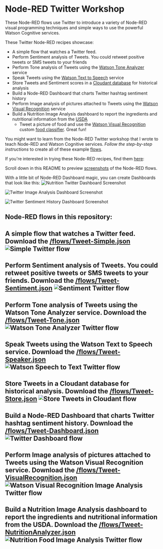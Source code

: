 # Node-RED Twitter Workshop
These Node-RED flows use Twitter to introduce a variety of Node-RED visual programming techniques and simple ways to use the powerful Watson Cognitive services.


These Twitter Node-RED recipes showcase:
* A simple flow that watches a Twitter feed.
* Perform Sentiment analysis of Tweets. You could retweet positive tweets or SMS tweets to your friends
* Perform Tone analysis of Tweets using the [Watson Tone Analyzer](https://console.bluemix.net/docs/services/tone-analyzer/getting-started.html#getting-started-tutorial) service
* Speak Tweets using the [Watson Text to Speech](https://console.bluemix.net/docs/services/text-to-speech/getting-started.html#gettingStarted) service
* Store Tweets and Sentiment scores in a [Cloudant database](https://console.bluemix.net/docs/services/Cloudant/getting-started.html#getting-started-with-cloudant) for historical analysis
* Build a Node-RED Dashboard that charts Twitter hashtag sentiment history
* Perform Image analysis of pictures attached to Tweets using the [Watson Visual Recognition](https://console.bluemix.net/docs/services/visual-recognition/getting-started.html#getting-started-tutorial) service
* Build a Nutrition Image Analysis dashboard to report the ingredients and nutritional information from the [USDA](https://ndb.nal.usda.gov/ndb/doc/index#)
  * Tweet a picture of food and use the [Watson Visual Recognition](https://console.bluemix.net/docs/services/visual-recognition/getting-started.html#getting-started-tutorial) custom [food classifier](https://www.ibm.com/blogs/bluemix/2017/05/watson-learns-see-food-introducing-watson-visual-recognition-food-model/). Great fun!

You might want to learn from the Node-RED Twitter workshop that I wrote to teach Node-RED and Watson Cognitive services.
*Follow the step-by-step instructions* to create all of these example [flows](/flows).

If you're interested in trying these Node-RED recipes, find them [here](/flows):  

Scroll down in this README to preview [screenshots](/screenshots) of the Node-RED flows.

With a little bit of Node-RED Dashboard magic, you can create Dashboards that look like this:
![Nutrition Twitter Dashboard Screenshot](/screenshots/Node-RED-Twitter-TweetNutritionAnalyzer-Dashboard.png?raw=true "Nutrition Twitter Image Analyzer Dashboard")

![Twitter Image Analysis Dashboard Screenshot](/screenshots/Node-RED-Twitter-TweetImageAnalyzer-Dashboard.png?raw=true "Twitter Image Analyzer Dashboard")

![Twitter Sentiment History Dashboard Screenshot](/screenshots/Node-RED-Twitter-TweetSentiment-Dashboard.png?raw=true "Twitter Sentiment History Dashboard")

## Node-RED flows in this repository:
A simple flow that watches a Twitter feed. Download the [/flows/Tweet-Simple.json](flow)
![Simple Twitter flow](/screenshots/Node-RED-Twitter-TweetSimple.png?raw=true "Simple Twitter flow")
---
Perform Sentiment analysis of Tweets. You could retweet positive tweets or SMS tweets to your friends. Download the [/flows/Tweet-Sentiment.json](flow)
![Sentiment Twitter flow](/screenshots/Node-RED-Twitter-TweetSentiment.png?raw=true "Sentiment Twitter flow")
---
Perform Tone analysis of Tweets using the Watson Tone Analyzer service. Download the [/flows/Tweet-Tone.json](flow)
![Watson Tone Analyzer Twitter flow](/screenshots/Node-RED-Twitter-TweetTone.png?raw=true "Watson Tone Analysis Twitter flow")
---
Speak Tweets using the Watson Text to Speech service. Download the [/flows/Tweet-Speaker.json](flow)
![Watson Speech to Text Twitter flow](/screenshots/Node-RED-Twitter-TweetSpeak.png?raw=true "Watson Speech to Text Twitter flow")
---
Store Tweets in a Cloudant database for historical analysis. Download the [/flows/Tweet-Store.json](flow)
![Store Tweets in Cloudant flow](/screenshots/Node-RED-Twitter-StoreTweet.png?raw=true "Store Tweets in Cloudant flow")
---
Build a Node-RED Dashboard that charts Twitter hashtag sentiment history. Download the [/flows/Tweet-Dashboard.json](flow)
![Twitter Dashboard flow](/screenshots/Node-RED-Twitter-TweetDashboard.png?raw=true "Twitter Sentiment History Dashboard flow")
---
Perform Image analysis of pictures attached to Tweets using the Watson Visual Recognition service. Download the [/flows/Tweet-VisualRecognition.json](flow)
![Watson Visual Recognition Image Analysis Twitter flow](/screenshots/Node-RED-Twitter-TweetImageAnalyzer.png?raw=true "Watson Visual Recognition Image Analysis Twitter flow")
---
Build a Nutrition Image Analysis dashboard to report the ingredients and nutritional information from the USDA. Download the [/flows/Tweet-NutritionAnalyzer.json](flow)
![Nutrition Food Image Analysis Twitter flow](/screenshots/Node-RED-Twitter-TweetNutritionAnalyzer.png?raw=true "Nutrition Food Image Analysis Twitter flow")
---
